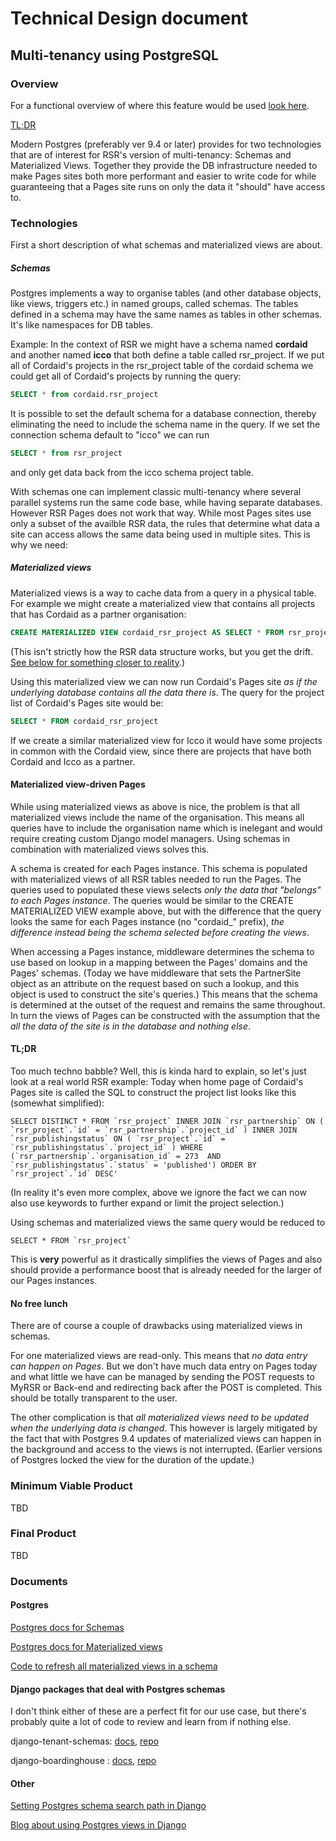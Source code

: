 
# Technical Design document

Multi-tenancy using PostgreSQL
-------------

### Overview

For a functional overview of where this feature would be used [look here](functional_design_document.md).

[TL;DR](#TL;DR)

Modern Postgres (preferably ver 9.4 or later) provides for two technologies that are of interest for RSR's version of multi-tenancy: Schemas and Materialized Views. Together they provide the DB infrastructure needed to make Pages sites both more performant and easier to write code for while guaranteeing that a Pages site runs on only the data it "should" have access to.

### Technologies

First a short description of what schemas and materialized views are about.

##### Schemas

Postgres implements a way to organise tables (and other database objects, like views, triggers etc.) in named groups, called schemas. The tables defined in a schema may have the same names as tables in other schemas. It's like namespaces for DB tables.

Example: In the context of RSR we might have a schema named **cordaid** and another named **icco** that both define a table called rsr_project. If we put all of Cordaid's projects in the rsr_project table of the cordaid schema we could get all of Cordaid's projects by running the query:

```sql
SELECT * from cordaid.rsr_project
```

It is possible to set the default schema for a database connection, thereby eliminating the need to include the schema name in the query. If we set the connection schema default to "icco" we can run

```sql
SELECT * from rsr_project
```
and only get data back from the icco schema project table. 

With schemas one can implement classic multi-tenancy where several parallel systems run the same code base, while having separate databases. However RSR Pages does not work that way. While most Pages sites use only a subset of the availble RSR data, the rules that determine what data a site can access allows the same data being used in multiple sites. This is why we need:

##### Materialized views

Materialized views is a way to cache data from a query in a physical table. For example we might create a materialized view that contains all projects that has Cordaid as a partner organisation:

```sql
CREATE MATERIALIZED VIEW cordaid_rsr_project AS SELECT * FROM rsr_project WHERE partner = 273
```
(This isn't strictly how the RSR data structure works, but you get the drift. [See below for something closer to reality](#TL;DR).)

Using this materialized view we can now run Cordaid's Pages site *as if the underlying database contains all the data there is*. The query for the project list of Cordaid's Pages site would be:

```sql
SELECT * FROM cordaid_rsr_project
```

If we create a similar materialized view for Icco it would have some projects in common with the Cordaid view, since there are projects that have both Cordaid and Icco as a partner.

#### Materialized view-driven Pages

While using materialized views as above is nice, the problem is that all materialized views include the name of the organisation. This means all queries have to include the organisation name which is inelegant and would require creating custom Django model managers. Using schemas in combination with materialized views solves this.

A schema is created for each Pages instance. This schema is populated with materialized views of all RSR tables needed to run the Pages. The queries used to populated these views selects *only the data that "belongs" to each Pages instance*. The queries would be similar to the CREATE MATERIALIZED VIEW example above, but with the difference that the query looks the same for each Pages instance (no "cordaid_" prefix), *the difference instead being the schema selected before creating the views*.

When accessing a Pages instance, middleware determines the schema to use based on lookup in a mapping between the Pages' domains and the Pages' schemas. (Today we have middleware that sets the PartnerSite object as an attribute on the request based on such a lookup, and this object is used to construct the site's queries.) This means that the schema is determined at the outset of the request and remains the same throughout. In turn the views of Pages can be constructed with the assumption that the *all the data of the site is in the database and nothing else*.

#### TL;DR

Too much techno babble? Well, this is kinda hard to explain, so let's just look at a real world RSR example: Today when home page of Cordaid's Pages site is called the SQL to construct the project list looks like this (somewhat simplified):

```
SELECT DISTINCT * FROM `rsr_project` INNER JOIN `rsr_partnership` ON ( `rsr_project`.`id` = `rsr_partnership`.`project_id` ) INNER JOIN `rsr_publishingstatus` ON ( `rsr_project`.`id` = `rsr_publishingstatus`.`project_id` ) WHERE (`rsr_partnership`.`organisation_id` = 273  AND `rsr_publishingstatus`.`status` = 'published') ORDER BY `rsr_project`.`id` DESC'
```
(In reality it's even more complex, above we ignore the fact we can now also use keywords to further expand or limit the project selection.)

Using schemas and materialized views the same query would be reduced to

```
SELECT * FROM `rsr_project`
```
This is **very** powerful as it drastically simplifies the views of Pages and also should provide a performance boost that is already needed for the larger of our Pages instances.

#### No free lunch
There are of course a couple of drawbacks using materialized views in schemas.

For one materialized views are read-only. This means that *no data entry can happen on Pages*. But we don't have much data entry on Pages today and what little we have can be managed by sending the POST requests to MyRSR or Back-end and redirecting back after the POST is completed. This should be totally transparent to the user.

The other complication is that *all materialized views need to be updated when the underlying data is changed*. This however is largely mitigated by the fact that with Postgres 9.4 updates of materialized views can happen in the background and access to the views is not interrupted. (Earlier versions of Postgres locked the view for the duration of the update.)

### Minimum Viable Product
TBD

### Final Product
TBD

### Documents

#### Postgres

[Postgres docs for Schemas](http://www.postgresql.org/docs/9.4/interactive/ddl-schemas.html)

[Postgres docs for Materialized views](http://www.postgresql.org/docs/9.4/static/sql-creatematerializedview.html)

[Code to refresh all materialized views in a schema](https://github.com/sorokine/RefreshAllMaterializedViews)

#### Django packages that deal with Postgres schemas

I don't think either of these are a perfect fit for our use case, but there's probably quite a lot of code to review and learn from if nothing else.

django-tenant-schemas: [docs](https://django-tenant-schemas.readthedocs.org/en/latest/), [repo](https://github.com/bernardopires/django-tenant-schemas)

django-boardinghouse : [docs](https://readthedocs.org/projects/django-boardinghouse/), [repo](https://bitbucket.org/schinckel/django-boardinghouse)

#### Other 

[Setting Postgres schema search path in Django](http://blog.amvtek.com/posts/2014/Jun/13/accessing-multiple-postgres-schemas-from-django/)

[Blog about using Postgres views in Django](http://schinckel.net/2014/09/01/postgres-view-meet-django-model/)